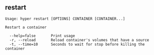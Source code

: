 ## restart

    Usage: hyper restart [OPTIONS] CONTAINER [CONTAINER...]

    Restart a container

      --help=false       Print usage
      -r, --reload       Reload container's volumes that have a source
      -t, --time=10      Seconds to wait for stop before killing the container
